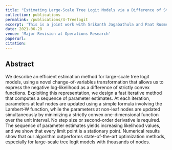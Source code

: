 ```yaml
---
title: "Estimating Large-Scale Tree Logit Models via a Difference of Strictly Convex Functions"
collection: publications
permalink: /publications/4-Treelogit
excerpt: 'This is a joint work with Srikanth Jagabathula and Paat Rusmevichientong.'
date: 2021-06-28
venue: 'Major Revision at Operations Research'
paperurl: 
citation: 
---
```

Abstract
---
We describe an efficient estimation method for large-scale tree logit models, using a novel change-of-variables
transformation that allows us to express the negative log-likelihood as a difference of strictly convex functions.
Exploiting this representation, we design a fast iterative method that computes a sequence of parameter
estimates. At each iteration, parameters at leaf nodes are updated using a simple formula involving the
Lambert-W function, while the parameters at non-leaf nodes are updated simultaneously by minimizing a
strictly convex one-dimensional function over the unit interval. No step size or second-order derivative is
required. The sequence of parameter estimates yields increasing likelihood values, and we show that every
limit point is a stationary point. Numerical results show that our algorithm outperforms state-of-the-art
optimization methods, especially for large-scale tree logit models with thousands of nodes.

